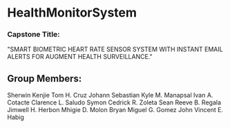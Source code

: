# HealthMonitorSystem

### Capstone Title:
"SMART BIOMETRIC HEART RATE SENSOR SYSTEM WITH INSTANT EMAIL ALERTS FOR AUGMENT HEALTH SURVEILLANCE."

## Group Members:
Sherwin Kenjie Tom H. Cruz
Johann Sebastian Kyle M. Manapsal
Ivan A. Cotacte
Clarence L. Saludo
Symon Cedrick R. Zoleta
Sean Reeve B. Regala
Jimwell H. Herbon
Mhigie D. Molon
Bryan Miguel G. Gomez
John Vincent E. Habig
